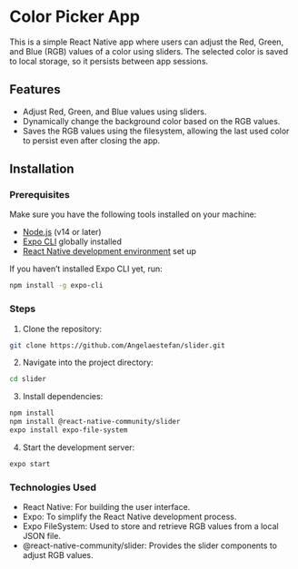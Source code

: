 # Color Picker App

This is a simple React Native app where users can adjust the Red, Green, and Blue (RGB) values of a color using sliders. The selected color is saved to local storage, so it persists between app sessions.

## Features

- Adjust Red, Green, and Blue values using sliders.
- Dynamically change the background color based on the RGB values.
- Saves the RGB values using the filesystem, allowing the last used color to persist even after closing the app.

## Installation

### Prerequisites

Make sure you have the following tools installed on your machine:

- [Node.js](https://nodejs.org/en/) (v14 or later)
- [Expo CLI](https://docs.expo.dev/get-started/installation/) globally installed
- [React Native development environment](https://reactnative.dev/docs/environment-setup) set up

If you haven’t installed Expo CLI yet, run:

```bash
npm install -g expo-cli
```
### Steps

1. Clone the repository:

```bash
git clone https://github.com/Angelaestefan/slider.git
```
2. Navigate into the project directory:
```bash
cd slider
```
3. Install dependencies:
```bash
npm install
npm install @react-native-community/slider
expo install expo-file-system
```
4. Start the development server:
```bash
expo start
```

### Technologies Used
- React Native: For building the user interface.
- Expo: To simplify the React Native development process.
- Expo FileSystem: Used to store and retrieve RGB values from a local JSON file.
- @react-native-community/slider: Provides the slider components to adjust RGB values.
